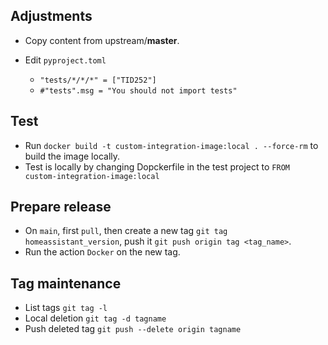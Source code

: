 ## Adjustments
* Copy content from upstream/**master**.

* Edit `pyproject.toml`
    * `"tests/*/*/*" = ["TID252"]`
    * `#"tests".msg = "You should not import tests"`

## Test
* Run `docker build -t custom-integration-image:local . --force-rm` to build the image locally.
* Test is locally by changing Dopckerfile in the test project to `FROM custom-integration-image:local`

## Prepare release
* On `main`, first `pull`, then create a new tag `git tag homeassistant_version`, push it `git push origin tag <tag_name>`.
* Run the action `Docker` on the new tag.

## Tag maintenance
* List tags `git tag -l`
* Local deletion `git tag -d tagname`
* Push deleted tag `git push --delete origin tagname`
